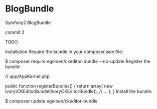 # BlogBundle
Symfony2 BlogBundle

commit 2


TODO 

Installation
Require the bundle in your composer.json file:

$ composer require egeloen/ckeditor-bundle --no-update
Register the bundle:

// app/AppKernel.php

public function registerBundles()
{
    return array(
        new Ivory\CKEditorBundle\IvoryCKEditorBundle(),
        // ...
    );
}
Install the bundle:

$ composer update egeloen/ckeditor-bundle
